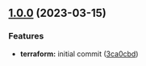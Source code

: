 ## [1.0.0](https://github.com/eduardozuchetti-org/terraform-aws-route53-records/compare/...1.0.0) (2023-03-15)


### Features

* **terraform:** initial commit ([3ca0cbd](https://github.com/eduardozuchetti-org/terraform-aws-route53-records/commit/3ca0cbdb74cc551c570ba2c85419a99bbf148cb3))
